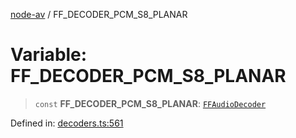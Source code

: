 [node-av](../globals.md) / FF\_DECODER\_PCM\_S8\_PLANAR

# Variable: FF\_DECODER\_PCM\_S8\_PLANAR

> `const` **FF\_DECODER\_PCM\_S8\_PLANAR**: [`FFAudioDecoder`](../type-aliases/FFAudioDecoder.md)

Defined in: [decoders.ts:561](https://github.com/seydx/av/blob/f8631fc881b394300b1479f511d55cf1c370a87f/src/constants/decoders.ts#L561)
